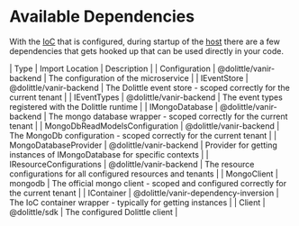 # Available Dependencies

With the [IoC](./ioc.md) that is configured, during startup of the [host](./host.md) there are a few dependencies
that gets hooked up that can be used directly in your code.

| Type | Import Location | Description |
| Configuration | @dolittle/vanir-backend | The configuration of the microservice |
| IEventStore | @dolittle/vanir-backend | The Dolittle event store - scoped correctly for the current tenant |
| IEventTypes | @dolittle/vanir-backend | The event types registered with the Dolittle runtime |
| IMongoDatabase | @dolittle/vanir-backend | The mongo database wrapper - scoped correctly for the current tenant |
| MongoDbReadModelsConfiguration | @dolittle/vanir-backend | The MongoDb configuration - scoped correctly for the current tenant |
| MongoDatabaseProvider | @dolittle/vanir-backend | Provider for getting instances of IMongoDatabase for specific contexts |
| IResourceConfigurations | @dolittle/vanir-backend | The resource configurations for all configured resources and tenants |
| MongoClient | mongodb | The official mongo client - scoped and configured correctly for the current tenant |
| IContainer | @dolittle/vanir-dependency-inversion | The IoC container wrapper - typically for getting instances |
| Client | @dolittle/sdk | The configured Dolittle client |
